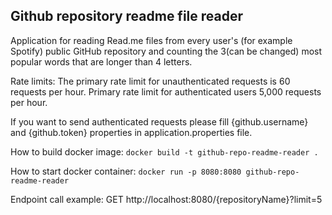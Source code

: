 ## Github repository readme file reader
Application for reading Read.me files from every user's (for example Spotify) public GitHub repository 
and counting the 3(can be changed) most popular words that are longer than 4 letters.

Rate limits:
The primary rate limit for unauthenticated requests is 60 requests per hour.
Primary rate limit for authenticated users 5,000 requests per hour.

If you want to send authenticated requests please fill {github.username} and {github.token} properties in application.properties file.

How to build docker image:
`docker build -t github-repo-readme-reader .`

How to start docker container:
`docker run -p 8080:8080 github-repo-readme-reader`

Endpoint call example:
GET http://localhost:8080/{repositoryName}?limit=5





